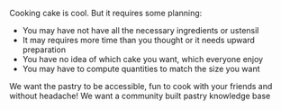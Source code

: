 Cooking cake is cool. But it requires some planning:

- You may have not have all the necessary ingredients or ustensil
- It may requires more time than you thought or it needs upward preparation
- You have no idea of which cake you want, which everyone enjoy
- You may have to compute quantities to match the size you want

We want the pastry to be accessible, fun to cook with your friends and without headache!
We want a community built pastry knowledge base
